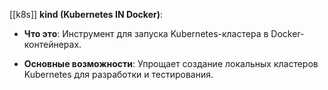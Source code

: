 [[k8s]]
**kind (Kubernetes IN Docker)**:

- **Что это**: Инструмент для запуска Kubernetes-кластера в Docker-контейнерах.
    
- **Основные возможности**: Упрощает создание локальных кластеров Kubernetes для разработки и тестирования.